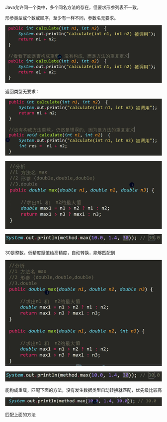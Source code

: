 Java允许同一个类中，多个同名方法的存在，但要求形参列表不一致。

形参类型或个数或顺序，至少有一样不同，参数名无要求。

![2023.12.13-1](../notes-images/202312132327089.png) 



返回类型无要求：

![2023.12.13-2](../notes-images/202312132329370.png) 



![2023.12.13-3](../notes-images/202312132330200.png) 

![2023.12.13-4](../notes-images/202312132332561.png) 

30是整数，低精度赋值给高精度，自动转换，能够匹配到



![2023.12.13-5](../notes-images/202312132333687.png) 

![2023.12.13-6](../notes-images/202312132334520.png) 

能构成重载，匹配下面的方法，没有发生数据类型自动转换就匹配，优先级比较高



![2023.12.13-7](../notes-images/202312132335877.png) 

匹配上面的方法